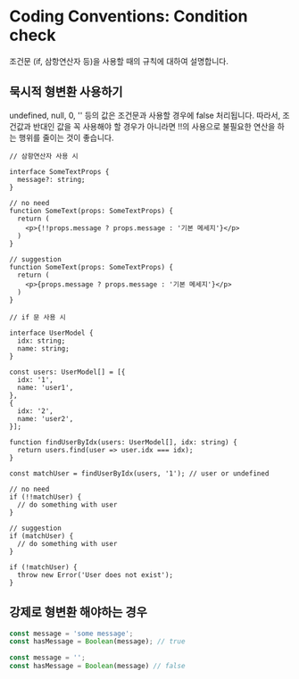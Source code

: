 # Coding Conventions: Condition check

조건문 (if, 삼항연산자 등)을 사용할 때의 규칙에 대하여 설명합니다.

## 묵시적 형변환 사용하기

undefined, null, 0, '' 등의 값은 조건문과 사용할 경우에 false 처리됩니다.
따라서, 조건값과 반대인 값을 꼭 사용해야 할 경우가 아니라면 !!의 사용으로 불필요한 연산을 하는 행위를 줄이는 것이 좋습니다.

```tsx
// 삼항연산자 사용 시

interface SomeTextProps {
  message?: string;
}

// no need
function SomeText(props: SomeTextProps) {
  return (
    <p>{!!props.message ? props.message : '기본 메세지'}</p>
  )
}

// suggestion
function SomeText(props: SomeTextProps) {
  return (
    <p>{props.message ? props.message : '기본 메세지'}</p>
  )
}
```

```tsx
// if 문 사용 시

interface UserModel {
  idx: string;
  name: string;
}

const users: UserModel[] = [{
  idx: '1',
  name: 'user1',
},
{
  idx: '2',
  name: 'user2',
}];

function findUserByIdx(users: UserModel[], idx: string) {
  return users.find(user => user.idx === idx);
}

const matchUser = findUserByIdx(users, '1'); // user or undefined

// no need
if (!!matchUser) { 
  // do something with user
}

// suggestion
if (matchUser) {
  // do something with user
}

if (!matchUser) {
  throw new Error('User does not exist');
}
```

## 강제로 형변환 해야하는 경우

```ts
const message = 'some message';
const hasMessage = Boolean(message); // true

const message = '';
const hasMessage = Boolean(message) // false
```